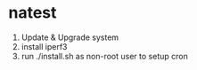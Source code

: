 # natest
1.  Update & Upgrade system
2.  install iperf3
3. run ./install.sh as non-root user to setup cron
